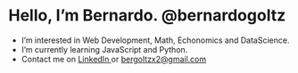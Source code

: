 # Hello, I’m Bernardo. @bernardogoltz
 
- I’m interested in Web Development, Math, Echonomics and DataScience.
- I’m currently learning JavaScript and Python. 
- Contact me on <a href="https://www.linkedin.com/in/bernardo-ivo-goltz-b7b122141/"> LinkedIn </a> or bergoltzx2@gmail.com


